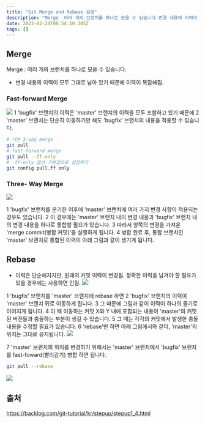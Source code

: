 ```yaml
---
title: "Git Merge and Rebase 설명"
description: "Merge  여러 개의 브랜치를 하나로 모을 수 있습니다.변경 내용의 이력이 모두 그대로 남아 있기 때문에 이력이 복잡해짐.1 'bugfix' 브랜치의 이력은 'master' 브랜치의 이력을 모두 포함하고 있기 때문에2 'master' 브랜치는 단순히 이동하기만 해도"
date: 2023-02-24T00:54:10.305Z
tags: []
---
```

## Merge 
Merge : 여러 개의 브랜치를 하나로 모을 수 있습니다.
- 변경 내용의 이력이 모두 그대로 남아 있기 때문에 이력이 복잡해짐.
### Fast-forward Merge
![](/velogimages/518788d5-53b3-4a2b-a744-864c5f507b4f-image.png)
1 'bugfix' 브랜치의 이력은 'master' 브랜치의 이력을 모두 포함하고 있기 때문에
2 'master' 브랜치는 단순히 이동하기만 해도 'bugfix' 브랜치의 내용을 적용할 수 있습니다. 
```bash
# 기본 3-way merge
git pull
# fast-forward merge
git pull --ff-only
#  ff-only 옵션 기본값으로 설정하기
git config pull.ff only
```
### Three- Way Merge
![](/velogimages/4c8a90c7-6a19-40a9-a226-3ef7f18d02a5-image.png)

1 'bugfix' 브랜치를 분기한 이후에 'master' 브랜치에 여러 가지 변경 사항이 적용되는 경우도 있습니다. 
2 이 경우에는 'master' 브랜치 내의 변경 내용과 'bugfix' 브랜치 내의 변경 내용을 하나로 통합할 필요가 있습니다.
3 따라서 양쪽의 변경을 가져온 'merge commit(병합 커밋)'을 실행하게 됩니다. 
4 병합 완료 후, 통합 브랜치인 'master' 브랜치로 통합된 이력이 아래 그림과 같이 생기게 됩니다.

## Rebase
- 이력은 단순해지지만, 원래의 커밋 이력이 변경됨. 정확한 이력을 남겨야 할 필요가 있을 경우에는 사용하면 안됨.
![](/velogimages/5d7701e6-8bc7-4685-8052-d14690412af6-image.png)

1 'bugfix' 브랜치를 'master' 브랜치에 rebase 하면
2 'bugfix' 브랜치의 이력이 'master' 브랜치 뒤로 이동하게 됩니다. 
3 그 때문에 그림과 같이 이력이 하나의 줄기로 이어지게 됩니다.
4 이 때 이동하는 커밋 X와 Y 내에 포함되는 내용이 'master'의 커밋된 버전들과 충돌하는 부분이 생길 수 있습니다. 
5 그 때는 각각의 커밋에서 발생한 충돌 내용을 수정할 필요가 있습니다.
6 'rebase'만 하면 아래 그림에서와 같이, 'master'의 위치는 그대로 유지됩니다. 
![](/velogimages/9b84f00c-1068-44ed-8e4a-05231071ba27-image.png)

7 'master' 브랜치의 위치를 변경하기 위해서는 'master' 브랜치에서 'bugfix' 브랜치를 fast-foward(빨리감기) 병합 하면 됩니다.

```bash
git pull --rebase
```

![](/velogimages/bade77e4-7387-4a83-89b7-8d919939eb4c-image.png)

## 출처
https://backlog.com/git-tutorial/kr/stepup/stepup1_4.html